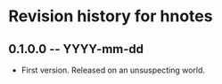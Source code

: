 # Revision history for hnotes

## 0.1.0.0  -- YYYY-mm-dd

* First version. Released on an unsuspecting world.
